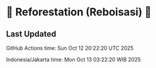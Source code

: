 
# 🌳 Reforestation (Reboisasi) 🌲

## Last Updated

GitHub Actions time: Sun Oct 12 20:22:20 UTC 2025

Indonesia/Jakarta time: Mon Oct 13 03:22:20 WIB 2025
